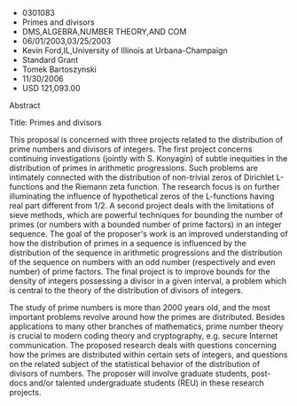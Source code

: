 
* 0301083
* Primes and divisors
* DMS,ALGEBRA,NUMBER THEORY,AND COM
* 06/01/2003,03/25/2003
* Kevin Ford,IL,University of Illinois at Urbana-Champaign
* Standard Grant
* Tomek Bartoszynski
* 11/30/2006
* USD 121,093.00

Abstract

Title: Primes and divisors

This proposal is concerned with three projects related to the distribution of
prime numbers and divisors of integers. The first project concerns continuing
investigations (jointly with S. Konyagin) of subtle inequities in the
distribution of primes in arithmetic progressions. Such problems are intimately
connected with the distribution of non-trivial zeros of Dirichlet L-functions
and the Riemann zeta function. The research focus is on further illuminating the
influence of hypothetical zeros of the L-functions having real part different
from 1/2. A second project deals with the limitations of sieve methods, which
are powerful techniques for bounding the number of primes (or numbers with a
bounded number of prime factors) in an integer sequence. The goal of the
proposer's work is an improved understanding of how the distribution of primes
in a sequence is influenced by the distribution of the sequence in arithmetic
progressions and the distribution of the sequence on numbers with an odd number
(respectively and even number) of prime factors. The final project is to improve
bounds for the density of integers possessing a divisor in a given interval, a
problem which is central to the theory of the distribution of divisors of
integers.

The study of prime numbers is more than 2000 years old, and the most important
problems revolve around how the primes are distributed. Besides applications to
many other branches of mathematics, prime number theory is crucial to modern
coding theory and cryptography, e.g. secure Internet communication. The proposed
research deals with questions concerning how the primes are distributed within
certain sets of integers, and questions on the related subject of the
statistical behavior of the distribution of divisors of numbers. The proposer
will involve graduate students, post-docs and/or talented undergraduate students
(REU) in these research projects.


